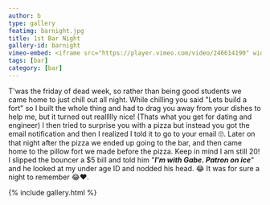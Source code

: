 ```yaml
---
author: b
type: gallery
featimg: barnight.jpg
title: 1st Bar Night
gallery-id: barnight
vimeo-embed: <iframe src="https://player.vimeo.com/video/246614190" width="640" height="1138" frameborder="0" webkitallowfullscreen mozallowfullscreen allowfullscreen></iframe>
tags: [bar]
category: [bar]
---
```

T'was the friday of dead week, so rather than being good students we came home to just chill out all night. While chilling you said "Lets build a fort" so I built the whole thing and had to drag you away from your dishes to help me, but it turned out reallllly nice! (Thats what you get for dating and engineer) I then tried to surprise you with a pizza but instead you got the email notification and then I realized I told it to go to your email 🙄. Later on that night after the pizza we ended up going to the bar, and then came home to the pillow fort we made before the pizza. Keep in mind I am still 20! I slipped the bouncer a $5 bill and told him "<i><strong>I'm with Gabe. Patron on ice</strong></i>" and he looked at my under age ID and nodded his head. 😂 It was for sure a night to remember 😂❤️.
<br>

{% include gallery.html %}